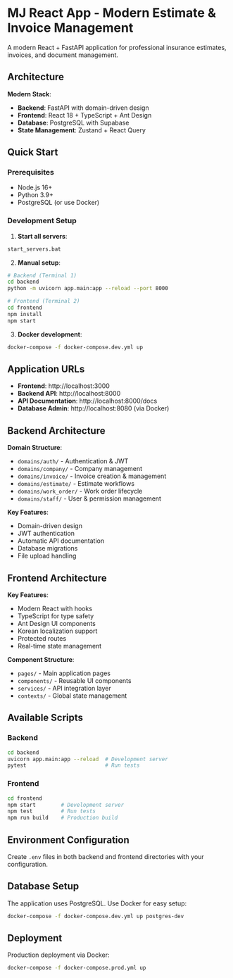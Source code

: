 # MJ React App - Modern Estimate & Invoice Management

A modern React + FastAPI application for professional insurance estimates, invoices, and document management.

## Architecture

**Modern Stack**:
- **Backend**: FastAPI with domain-driven design
- **Frontend**: React 18 + TypeScript + Ant Design
- **Database**: PostgreSQL with Supabase
- **State Management**: Zustand + React Query

## Quick Start

### Prerequisites
- Node.js 16+ 
- Python 3.9+
- PostgreSQL (or use Docker)

### Development Setup

1. **Start all servers**:
```bash
start_servers.bat
```

2. **Manual setup**:
```bash
# Backend (Terminal 1)
cd backend
python -m uvicorn app.main:app --reload --port 8000

# Frontend (Terminal 2) 
cd frontend
npm install
npm start
```

3. **Docker development**:
```bash
docker-compose -f docker-compose.dev.yml up
```

## Application URLs

- **Frontend**: http://localhost:3000
- **Backend API**: http://localhost:8000
- **API Documentation**: http://localhost:8000/docs
- **Database Admin**: http://localhost:8080 (via Docker)

## Backend Architecture

**Domain Structure**:
- `domains/auth/` - Authentication & JWT
- `domains/company/` - Company management
- `domains/invoice/` - Invoice creation & management
- `domains/estimate/` - Estimate workflows
- `domains/work_order/` - Work order lifecycle
- `domains/staff/` - User & permission management

**Key Features**:
- Domain-driven design
- JWT authentication
- Automatic API documentation
- Database migrations
- File upload handling

## Frontend Architecture  

**Key Features**:
- Modern React with hooks
- TypeScript for type safety
- Ant Design UI components
- Korean localization support
- Protected routes
- Real-time state management

**Component Structure**:
- `pages/` - Main application pages
- `components/` - Reusable UI components
- `services/` - API integration layer
- `contexts/` - Global state management

## Available Scripts

### Backend
```bash
cd backend
uvicorn app.main:app --reload  # Development server
pytest                         # Run tests
```

### Frontend
```bash
cd frontend
npm start        # Development server
npm test         # Run tests  
npm run build    # Production build
```

## Environment Configuration

Create `.env` files in both backend and frontend directories with your configuration.

## Database Setup

The application uses PostgreSQL. Use Docker for easy setup:
```bash
docker-compose -f docker-compose.dev.yml up postgres-dev
```

## Deployment

Production deployment via Docker:
```bash
docker-compose -f docker-compose.prod.yml up
```